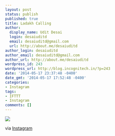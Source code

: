 ```yaml
---
layout: post
status: publish
published: true
title: Ladakh Calling
author:
  display_name: Udit Desai
  login: desaiuditd
  email: desaiuditd@gmail.com
  url: http://about.me/desaiuditd
author_login: desaiuditd
author_email: desaiuditd@gmail.com
author_url: http://about.me/desaiuditd
wordpress_id: 243
wordpress_url: http://blog.incognitech.in/?p=243
date: '2014-05-17 23:37:48 -0400'
date_gmt: '2014-05-17 17:52:48 -0400'
categories:
- Instagram
tags:
- IFTTT
- Instagram
comments: []
---
```


![](http://origincache-prn.fbcdn.net/926767_742735845778922_2031321620_n.jpg)

via [Instagram](http://ift.tt/1jptXFr)
